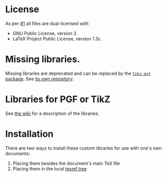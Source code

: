 # License

As per [#1](https://github.com/Qrrbrbirlbel/pgf/issues/1) all files are dual-licensed with

* GNU Public License, version 2.
* LaTeX Project Public License, version 1.3c.

# Missing libraries.
Missing libraries are deprecated and can be replaced by the [`tikz-ext` package](https://ctan.org/pkg/tikz-ext).
See [its own repository](https://github.com/Qrrbrbirlbel/tikz-extensions).

# Libraries for PGF or TikZ
See [the wiki](https://github.com/Qrrbrbirlbel/pgf/wiki) for a description of the libraries.

# Installation
There are two ways to install these custom libraries for use with one's own documents:

1. Placing them besides the document's main TeX file
2. Placing them in the local [texmf tree](https://tex.stackexchange.com/q/420620/16595)
